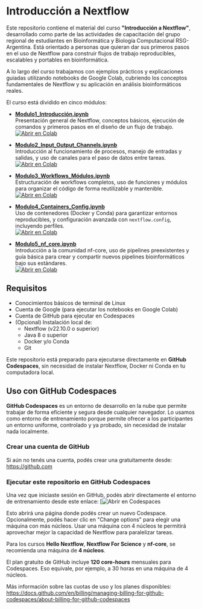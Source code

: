 # Introducción a Nextflow


Este repositorio contiene el material del curso **"Introducción a Nextflow"**, desarrollado como parte de las actividades de capacitación del grupo regional de estudiantes en Bioinformática y Biología Computacional RSG-Argentina. Está orientado a personas que quieran dar sus primeros pasos en el uso de Nextflow para construir flujos de trabajo reproducibles, escalables y portables en bioinformática.

A lo largo del curso trabajamos con ejemplos prácticos y explicaciones guiadas utilizando notebooks de Google Colab, cubriendo los conceptos fundamentales de Nextflow y su aplicación en análisis bioinformáticos reales.

El curso está dividido en cinco módulos:

- **[Modulo1_Introducción.ipynb](Modulo1_Introducción.ipynb)**  
  Presentación general de Nextflow, conceptos básicos, ejecución de comandos y primeros pasos en el diseño de un flujo de trabajo.  
  [![Abrir en Colab](https://colab.research.google.com/assets/colab-badge.svg)](https://colab.research.google.com/github/garciafranciscomartn/nextflow_intro_rsg/blob/main/Modulo1_Introducción.ipynb)

- **[Modulo2_Input_Output_Channels.ipynb](Modulo2_Input_Output_Channels.ipynb)**  
  Introducción al funcionamiento de procesos, manejo de entradas y salidas, y uso de canales para el paso de datos entre tareas.  
  [![Abrir en Colab](https://colab.research.google.com/assets/colab-badge.svg)](https://colab.research.google.com/github/garciafranciscomartn/nextflow_intro_rsg/blob/main/Modulo2_Input_Output_Channels.ipynb)

- **[Modulo3_Workflows_Módulos.ipynb](Modulo3_Workflows_Módulos.ipynb)**  
  Estructuración de workflows completos, uso de funciones y módulos para organizar el código de forma reutilizable y mantenible.  
  [![Abrir en Colab](https://colab.research.google.com/assets/colab-badge.svg)](https://colab.research.google.com/github/garciafranciscomartn/nextflow_intro_rsg/blob/main/Modulo3_Workflows_Módulos.ipynb)

- **[Modulo4_Containers_Config.ipynb](Modulo4_Containers_Config.ipynb)**  
  Uso de contenedores (Docker y Conda) para garantizar entornos reproducibles, y configuración avanzada con `nextflow.config`, incluyendo perfiles.  
  [![Abrir en Colab](https://colab.research.google.com/assets/colab-badge.svg)](https://colab.research.google.com/github/garciafranciscomartn/nextflow_intro_rsg/blob/main/Modulo4_Containers_Config.ipynb)

- **[Modulo5_nf_core.ipynb](Modulo5_nf_core.ipynb)**  
  Introducción a la comunidad nf-core, uso de pipelines preexistentes y guía básica para crear y compartir nuevos pipelines bioinformáticos bajo sus estándares.  
  [![Abrir en Colab](https://colab.research.google.com/assets/colab-badge.svg)](https://colab.research.google.com/github/garciafranciscomartn/nextflow_intro_rsg/blob/main/Modulo5_nf_core.ipynb)

## Requisitos

- Conocimientos básicos de terminal de Linux
- Cuenta de Google (para ejecutar los notebooks en Google Colab)
- Cuenta de GitHub para ejecutar en Codespaces
- (Opcional) Instalación local de:
  - Nextflow (v22.10.0 o superior)
  - Java 8 o superior
  - Docker y/o Conda
  - Git

Este repositorio está preparado para ejecutarse directamente en **GitHub Codespaces**, sin necesidad de instalar Nextflow, Docker ni Conda en tu computadora local.

## Uso con GitHub Codespaces

**GitHub Codespaces** es un entorno de desarrollo en la nube que permite trabajar de forma eficiente y segura desde cualquier navegador. Lo usamos como entorno de entrenamiento porque permite ofrecer a los participantes un entorno uniforme, controlado y ya probado, sin necesidad de instalar nada localmente.

### Crear una cuenta de GitHub

Si aún no tenés una cuenta, podés crear una gratuitamente desde:  
https://github.com

### Ejecutar este repositorio en GitHub Codespaces

Una vez que iniciaste sesión en GitHub, podés abrir directamente el entorno de entrenamiento desde este enlace:
[![Abrir en Codespaces](https://codespaces.new/nextflow-io/training?quickstart=1&ref=2.2.1)

Esto abrirá una página donde podés crear un nuevo Codespace. Opcionalmente, podés hacer clic en "Change options" para elegir una máquina con más núcleos. Usar una máquina con 4 núcleos te permitirá aprovechar mejor la capacidad de Nextflow para paralelizar tareas.

Para los cursos **Hello Nextflow**, **Nextflow For Science** y **nf-core**, se recomienda una máquina de **4 núcleos**.

El plan gratuito de GitHub incluye **120 core-hours** mensuales para Codespaces. Eso equivale, por ejemplo, a 30 horas en una máquina de 4 núcleos.

Más información sobre las cuotas de uso y los planes disponibles:  
https://docs.github.com/en/billing/managing-billing-for-github-codespaces/about-billing-for-github-codespaces
```
